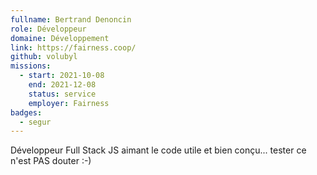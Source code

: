 ```yaml
---
fullname: Bertrand Denoncin
role: Développeur
domaine: Développement
link: https://fairness.coop/
github: volubyl
missions:
  - start: 2021-10-08
    end: 2021-12-08
    status: service
    employer: Fairness
badges:
  - segur
---
```


Développeur Full Stack JS aimant le code utile et bien conçu... tester ce n'est PAS douter :-)
